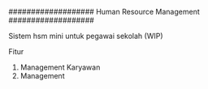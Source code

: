 ###################
Human Resource Management
###################

Sistem hsm mini untuk pegawai sekolah (WIP)

Fitur
1. Management Karyawan
2. Management
